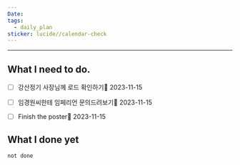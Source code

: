```yaml
---
Date: 
tags:
  - daily_plan
sticker: lucide//calendar-check
---
```

---
## What I need to do.

- [ ] 강산정기 사장님께 로드 확인하기📅 2023-11-15 
- [ ] 임경원씨한테 임페리언 문의드려보기📅 2023-11-15 
- [ ]  Finish the poster📅 2023-11-15 



## What I done yet
```tasks
not done
```
